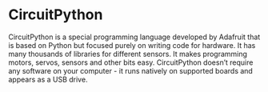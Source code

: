 # CircuitPython

CircuitPython is a special programming language developed by Adafruit that is based on Python but focused purely on writing code for hardware. It has many thousands of libraries for different sensors. It makes programming motors, servos, sensors and other bits easy. CircuitPython doesn’t require any software on your computer - it runs natively on supported boards and appears as a USB drive.

